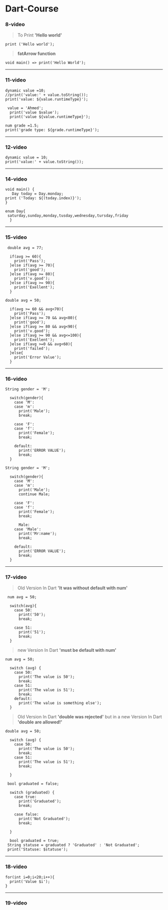 # Dart-Course

### 8-video

> To Print **'Hello world'**
```
print ('Hello world');
```

> **fatArrow function**
```
void main() => print('Hello World');
```
---
### 11-video
```
dynamic value =10;
//print('value:' + value.toString());
print('value: ${value.runtimeType}');
 
 value = 'Ahmed';
  print('value $value');
  print('value ${value.runtimeType}');
  ```
  ```
  num grade =1.5;
print('grade type: ${grade.runtimeType}');
```
---
### 12-video
```
dynamic value = 10;
print('value:' + value.toString());
```
---
### 14-video
```
void main() {           
   Day today = Day.monday;
print ('Today: ${(today.index)}');
}

enum Day{
 saturday,sunday,monday,tusday,wednesday,tursday,friday
  }
```
---
### 15-video
```
 double avg = 77;
  
  if(avg >= 60){
    print('Pass');
  }else if(avg >= 70){
    print('good');
  }else if(avg >= 80){
    print('v.good');
  }else if(avg >= 90){
    print('Exellent');
  }
```
```
double avg = 50;
  
  if(avg >= 60 && avg<70){
    print('Pass');
  }else if(avg >= 70 && avg<80){
    print('good');
  }else if(avg >= 80 && avg<90){
    print('v.good');
  }else if(avg >= 90 && avg<=100){
    print('Exellent');
  }else if(avg >=0 && avg<60){
    print('failed');
  }else{
    print('Error Value');
  }
  ```
  ---
  ### 16-video
  
```
String gender = 'M';
  
  switch(gender){
    case 'M':
    case 'm':
      print('Male');
      break;
      
    case 'F':
    case 'f':
      print('Female');
      break;
      
    default:
      print('ERROR VALUE');
      break;
  }
```

```
String gender = 'M';
  
  switch(gender){
    case 'M':
    case 'm':
      print('Male');
      continue Male;
      
    case 'F':
    case 'f':
      print('Female');
      break;
      
      Male:
    case 'Male':
      print('Mr:name');
      break;
      
    default:
      print('ERROR VALUE');
      break;
  }
```
---
### 17-video
> Old Version In Dart **'It was without default with num'**
```
 num avg = 50;
  
  switch(avg){
    case 50:
      print('50');
      break;
      
    case 51:
      print('51');
      break;
  }

```
> new Version In Dart **'must be default with num'**
```
num avg = 50;

  switch (avg) {
    case 50:
      print('The value is 50');
      break;
    case 51:
      print('The value is 51');
      break;
    default:
      print('The value is something else');
  }
```
> Old Version In Dart **'double was rejected'** but in a new Version In Dart **'double are allowed!'**
```
double avg = 50;

  switch (avg) {
    case 50:
      print('The value is 50');
      break;
    case 51:
      print('The value is 51');
      break;

  }
```
```
 bool graduated = false;

  switch (graduated) {
    case true:
      print('Graduated');
      break;
      
    case false:
      print('Not Graduated');
      break;

  }
  ```
 ```
   bool graduated = true;
  String statuse = graduated ? 'Graduated' : 'Not Graduated';
  print('Statuse: $statuse');
 ```
---
### 18-video
```
for(int i=0;i<20;i++){
  print('Value $i');
}
```
---
### 19-video




